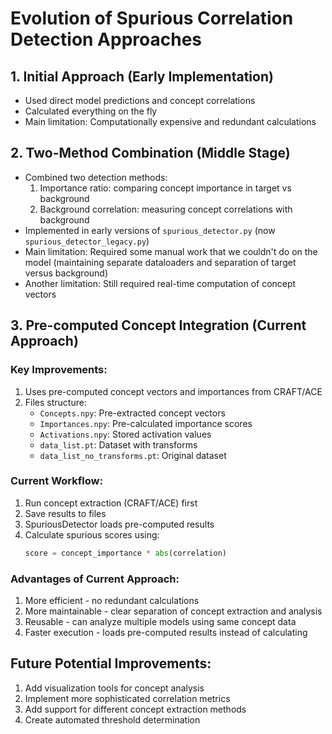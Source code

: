 # Evolution of Spurious Correlation Detection Approaches

## 1. Initial Approach (Early Implementation)
- Used direct model predictions and concept correlations
- Calculated everything on the fly
- Main limitation: Computationally expensive and redundant calculations

## 2. Two-Method Combination (Middle Stage)
- Combined two detection methods:
  1. Importance ratio: comparing concept importance in target vs background
  2. Background correlation: measuring concept correlations with background
- Implemented in early versions of `spurious_detector.py` (now `spurious_detector_legacy.py`)
- Main limitation: Required some manual work that we couldn't do on the model (maintaining separate dataloaders and separation of target versus background)
- Another limitation: Still required real-time computation of concept vectors

## 3. Pre-computed Concept Integration (Current Approach)
### Key Improvements:
1. Uses pre-computed concept vectors and importances from CRAFT/ACE
2. Files structure:
   - `Concepts.npy`: Pre-extracted concept vectors
   - `Importances.npy`: Pre-calculated importance scores
   - `Activations.npy`: Stored activation values
   - `data_list.pt`: Dataset with transforms
   - `data_list_no_transforms.pt`: Original dataset

### Current Workflow:
1. Run concept extraction (CRAFT/ACE) first
2. Save results to files
3. SpuriousDetector loads pre-computed results
4. Calculate spurious scores using:
   ```python
   score = concept_importance * abs(correlation)
   ```

### Advantages of Current Approach:
1. More efficient - no redundant calculations
2. More maintainable - clear separation of concept extraction and analysis
3. Reusable - can analyze multiple models using same concept data
4. Faster execution - loads pre-computed results instead of calculating

## Future Potential Improvements:
1. Add visualization tools for concept analysis
2. Implement more sophisticated correlation metrics
3. Add support for different concept extraction methods
4. Create automated threshold determination